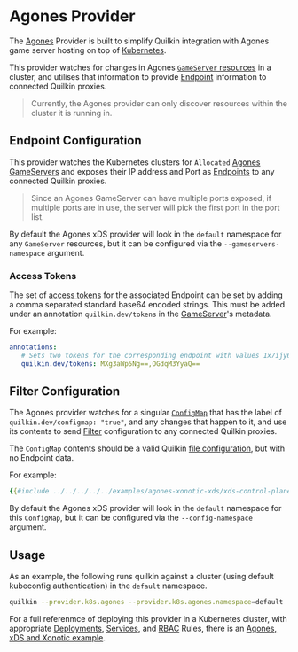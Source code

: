 # Agones Provider

The [Agones] Provider is built to simplify Quilkin integration with Agones
game server hosting on top of [Kubernetes](https://kubernetes.io).

This provider watches for changes in Agones
[`GameServer` resources](https://agones.dev/site/docs/getting-started/create-gameserver/) in a cluster, and
utilises that information to provide [Endpoint][Endpoints] information to connected Quilkin proxies.

> Currently, the Agones provider can only discover resources within the cluster it is running in.

## Endpoint Configuration

This provider watches the Kubernetes clusters for `Allocated`
[Agones GameServers](https://agones.dev/site/docs/reference/gameserver/#gameserver-state-diagram)
and exposes their IP address and Port as [Endpoints] to any connected Quilkin proxies.

> Since an Agones GameServer can have multiple ports exposed, if multiple ports are in
> use, the server will pick the first port in the port list.

By default the Agones xDS provider will look in the `default` namespace for any `GameServer` resources, but it can be
configured via the `--gameservers-namespace` argument.

### Access Tokens

The set of [access tokens](../../proxy.md#specialist-endpoint-metadata) for the associated Endpoint can be
set by adding a comma separated standard base64 encoded strings. This must be added under an annotation
`quilkin.dev/tokens` in the
[GameServer](https://agones.dev/site/docs/reference/agones_crd_api_reference/#agones.dev/v1.GameServer)'s metadata.

For example:

```yaml
annotations:
   # Sets two tokens for the corresponding endpoint with values 1x7ijy6 and 8gj3v2i respectively.
   quilkin.dev/tokens: MXg3aWp5Ng==,OGdqM3YyaQ==
```

## Filter Configuration

The Agones provider watches for a singular [`ConfigMap`](https://kubernetes.io/docs/concepts/configuration/configmap/) 
that has the label of `quilkin.dev/configmap: "true"`, and any changes that happen to it, and use its contents to 
send [Filter] configuration to any connected Quilkin proxies.

The `ConfigMap` contents should be a valid Quilkin [file configuration][configuration], but with no 
Endpoint data.

For example:

```yaml
{{#include ../../../../../examples/agones-xonotic-xds/xds-control-plane.yaml:config-map}}
```

By default the Agones xDS provider will look in the `default` namespace for this `ConfigMap`, but it can be
configured via the `--config-namespace` argument.

## Usage

As an example, the following runs quilkin against a cluster (using default
kubeconfig authentication) in the `default` namespace.

```sh
quilkin --provider.k8s.agones --provider.k8s.agones.namespace=default
```

For a full referenmce of deploying this provider in a Kubernetes cluster, with appropriate [Deployments], [Services],
and [RBAC] Rules, there is an [Agones, xDS and Xonotic example][example].

[Agones]: https://agones.dev
[Endpoints]: ../../proxy.md#endpoints
[Deployments]: https://kubernetes.io/docs/concepts/workloads/controllers/deployment/
[Services]: https://kubernetes.io/docs/concepts/services-networking/service/
[RBAC]: https://kubernetes.io/docs/reference/access-authn-authz/rbac/
[example]: https://github.com/googleforgames/quilkin/tree/{{GITHUB_REF_NAME}}/examples/agones-xonotic-xds
[Filter]: ../../../services/proxy/filters.md
[configuration]: ../../../services/proxy/configuration.md
